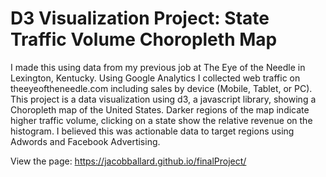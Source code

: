 # D3 Visualization Project: State Traffic Volume Choropleth Map
I made this using data from my previous job at The Eye of the Needle in Lexington, Kentucky. Using Google Analytics I collected web traffic
on theeyeoftheneedle.com including sales by device (Mobile, Tablet, or PC).
This project is a data visualization using d3, a javascript library, showing a Choropleth map of the United States. 
Darker regions of the map indicate higher traffic volume, clicking on a state show the relative revenue on the histogram.
I believed this was actionable data to target regions using Adwords and Facebook Advertising.

View the page: https://jacobballard.github.io/finalProject/

